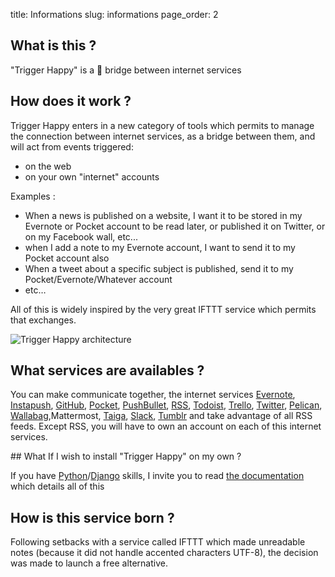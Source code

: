 title: Informations
slug: informations
page_order: 2

## What is this ?

"Trigger Happy" is a 🚂 bridge between internet services


## How does it work ?


Trigger Happy enters in a new category of tools which permits to manage the connection between internet services, as a bridge between them, and will act from events triggered:

* on the web
* on your own "internet" accounts

Examples :

* When a news is published on a website, I want it to be stored in my Evernote or Pocket account to be read later, or published it on Twitter, or on my Facebook wall, etc...
* when I add a note to my Evernote account, I want to send it to my Pocket account also
* When a tweet about a specific subject is published, send it to my Pocket/Evernote/Whatever account
* etc…

All of this is widely inspired by the very great IFTTT service which permits that exchanges.


![Trigger Happy architecture](https://trigger-happy.eu/static/th_esb.png)


## What services are availables ?


You can make communicate together, the internet services [Evernote](https://github.com/foxmask/django-th/tree/master/th_evernote), [Instapush](https://github.com/foxmask/django-th/tree/master/th_instapush), [GitHub](https://github.com/), [Pocket](https://github.com/foxmask/django-th/tree/master/th_pocket), [PushBullet](https://github.com/foxmask/django-th/tree/master/th_pushbullet), [RSS](https://github.com/foxmask/django-th/tree/master/th_rss), [Todoist](https://github.com/foxmask/django-th/tree/master/th_todoist), [Trello](https://github.com/foxmask/django-th/tree/master/th_trello), [Twitter](https://github.com/foxmask/django-th/tree/master/th_twitter), [Pelican](https://github.com/foxmask/django-th/tree/master/th_pelican), [Wallabag](https://github.com/foxmask/django-th/tree/master/th_wallabag),Mattermost, [Taiga](https://github.com/foxmask/django-th/tree/master/th_taiga), [Slack](https://github.com/foxmask/django-th/tree/master/th_slack), [Tumblr](https://github.com/foxmask/django-th/tree/master/th_tumblr) and take advantage of all RSS feeds. Except RSS, you will have to own an account on each of this internet services.

## What If I wish to install "Trigger Happy" on my own ?


If you have [Python](http://python.org)/[Django](https://www.djangoproject.com/) skills, I invite you to read [the documentation](http://trigger-happy.readthedocs.org/en/latest/index.html) which details all of this

## How is this service born ?


Following setbacks with a service called IFTTT which made unreadable notes (because it did not handle accented characters UTF-8), the decision was made to launch a free alternative.

